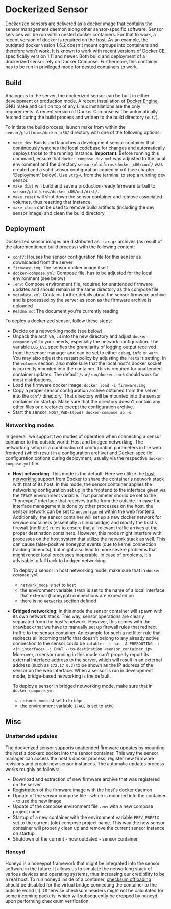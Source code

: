 # Dockerized Sensor
Dockerized sensors are delivered as a docker image that contains the sensor management daemon along other sensor-specific software. Sensor services will be run within nested docker containers. For that to work, a recent version of docker is required on the host. As an example, the outdated docker vesion 1.6.2 doesn't mount cgroups into containers and therefore won't work. It is known to work with recent versions of Docker CE, specifically version 1.11 and newer. Both build and deployment of a dockerized sensor rely on Docker Compose. Furthermore, this container has to be run in privileged mode for nested containers to work. 

## Build
Analogous to the server, the dockerized sensor can be built in either development or production mode. A recent installation of [Docker Engine](http://www.docker.com/products/docker-engine), GNU make and curl on top of any Linux installations are the only requirements. A recent version of Docker Compose will be automatically fetched during the build process and written to the build directory (`out/`).

To initiate the build process, launch make from within the `sensor/platforms/docker_x86/` directory with one of the following options:
* `make dev`: Builds and launches a development sensor container that continuously watches the local codebase for changes and automatically deploys those to the running instance. **Important**: Before running this command, ensure that `docker-compose-dev.yml` was adjusted to the local environment and the directory  `sensor/platforms/docker_x86/conf/` was created and a valid sensor configuration copied into it (see chapter 'Deployment' below). Use `Strg+C` from the terminal to stop a running dev sensor.
* `make dist` will build and save a production-ready firmware tarball to `sensor/platforms/docker_x86/out/dist/`.
* `make reset` will shut down the sensor container and remove associated volumes, thus resetting that instance.
* `make clean` can be used to remove build artifacts (including the dev sensor image) and clean the build directory.

## Deployment
Dockerized sensor images are distributed as `.tar.gz` archives (as result of the aforementioned build process) with the following content:
* `conf/`: Houses the sensor configuration file for this sensor as downloaded from the server
* `firmware.img`: The sensor docker image itself
* `docker-compose.yml`: Compose file, has to be adjusted for the local environment (see below)
* `.env`: Compose environment file, required for unattended firmware updates and should remain in the same directory as the compose file
* `metadata.xml`: Contains further details about the sensor firmware archive and is processed by the server as soon as the firmware archive is uploaded
* `Readme.md`: The document you're currently reading

To deploy a dockerized sensor, follow these steps:
* Decide on a networking mode (see below).
* Unpack the archive, `cd` into the new directory and adjust `docker-compose.yml` to your needs, especially the network configuration. The variable `LOG_LVL` specifies the granularity of logging output received from the sensor manager and can be set to either `debug`, `info` or `warn`. You may also adjust the restart policy by adjusting the `restart` setting. In the `volumes` section, also make sure that the local host's docker socket is correctly mounted into the container. This is required for unattended container updates. The default `/var/run/docker.sock` should work for most distributions.
* Load the firmware docker image: `docker load -i firmware.img`
* Copy a proper sensor configuration archive obtained from the server into the `conf/` directory. That directory will be mounted into the sensor container on startup. Make sure that the directory doesn't contain any other files or directories except the configuration archive.
* Start the sensor: `HOST_PWD=$(pwd) docker-compose up -d`

### Networking modes
In general, we support two modes of operation when connecting a sensor container to the outside world: Host and bridged networking. The networking setup is a combination of configuration parameters in the web frontend (which result in a configuration archive) and Docker-specific configuration options during deployment, usually via the respective `docker-compose.yml` file.
* **Host networking**: This mode is the default. Here we utilize the [host networking](https://docs.docker.com/network/host/) support from Docker to share the container's network stack with that of its host. In this mode, the sensor container applies the networking configuration set up in the frontend to the interface given via the `IFACE` environment variable. That parameter should be set to the "honeypot" interface that receives traffic from the outside. In case the interface management is done by other processes on the host, the sensor network can be set to `unconfigured` within the web frontend. Additionally, the sensor container will set up a new docker network for service containers (essentially a Linux bridge) and modify the host's firewall (netfilter) rules to ensure that all relevant traffic arrives at the proper destination containers. However, this mode might interfere with processes on the host system that utilize the network stack as well. This can cause false-positive honeypot events (due to kernel connection tracking timeouts), but might also lead to more severe problems that might render local processes inoperable. In case of problems, it's advisable to fall back to bridged networking.

  To deploy a sensor in host networking mode, make sure that in `docker-compose.yml`
  * `network_mode` is set to `host`
  * the environment variable `IFACE` is set to the name of a local interface that external (honeypot) connections are expected on
  * there is no `networks` section defined
  
* **Bridged networking**: In this mode the sensor container will spawn with its own network stack. This way, sensor operations are clearly separated from the host's network. However, this comes with the drawback that we have to manually set up firewall rules that redirect traffic to the sensor container. An example for such a netfilter rule that redirects all incoming traffic that doesn't belong to any already active connection to the sensor could be `iptables -t nat -A PREROUTING -i <in_interface> -j DNAT --to-destination <sensor_container_ip>`. Moreover, a sensor running in this mode can't properly report its external interface address to the server, which will result in an external address (such as `172.17.0.2`) to be shown as the IP address of the sensor on the web interface. When a sensor is run in development mode, bridge-based networking is the default.

  To deploy a sensor in bridged networking mode, make sure that in `docker-compose.yml`
  * `network_mode` ist set to `bridge`
  * the environment variable `IFACE` is set to `eth0`

## Misc
### Unattended updates
The dockerized sensor supports unattended firmware updates by mounting the host's dockerd socket into the sensor container. This way the sensor manager can access the host's docker process, register new firmware revisions and create new sensor instances. The automatic updates process works roughly as follows:
* Download and extraction of new firmware archive that was registered on the server
* Registration of the firmware image with the host's docker daemon
* Update of the sensor compose file  - which is mounted into the container - to use the new image
* Update of the compose environment file `.env` with a new compose project name
* Startup of a new container with the environment variable `PREV_PREFIX` set to the current (old) compose project name. This way the new sensor container will properly clean up and remove the current sensor instance on startup.
* Shutdown of the current - now outdated - sensor container

### Honeyd
Honeyd is a honeypot framework that might be integrated into the sensor software in the future. It allows us to simulate the networking stack of various devices and operating systems, thus increasing our credibility to be a real host. To run honeyd inside of a container, [checksum offloading](https://wiki.wireshark.org/CaptureSetup/Offloading) should be disabled for the virtual bridge connecting the container to the outside world [1]. Otherwise checksum headers might not be calculated for some incoming packets, which will subsequently be dropped by honeyd upon performing checksum verification.
